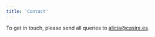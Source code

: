 ```yaml
---
title: 'Contact'
---
```


To get in touch, please send all queries to <a href= "mailto:alicia@casira.es)">alicia@casira.es</a>.
